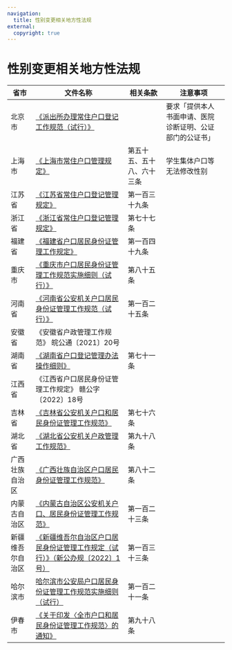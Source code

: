 ```yaml
---
navigation:
  title: 性别变更相关地方性法规
external: 
  copyright: true
---
```

# 性别变更相关地方性法规

| 省市 | 文件名称 | 相关条款 | 注意事项 |
| --- | --- | --- | --- |
| 北京市 | [《派出所办理常住户口登记工作规范（试行）》](https://zh.wikisource.org/wiki/%E6%B4%BE%E5%87%BA%E6%89%80%E5%8A%9E%E7%90%86%E5%B8%B8%E4%BD%8F%E6%88%B7%E5%8F%A3%E7%99%BB%E8%AE%B0%E5%B7%A5%E4%BD%9C%E8%A7%84%E8%8C%83%EF%BC%88%E8%AF%95%E8%A1%8C%EF%BC%89) |  | 要求「提供本人书面申请、医院诊断证明、公证部门的公证书」 |
| 上海市 | [《上海市常住户口管理规定》](https://zh.wikisource.org/wiki/%E4%B8%8A%E6%B5%B7%E5%B8%82%E5%B8%B8%E4%BD%8F%E6%88%B7%E5%8F%A3%E7%AE%A1%E7%90%86%E8%A7%84%E5%AE%9A) | 第五十五、五十八、六十三条 | 学生集体户口等无法修改性别 |
| 江苏省 | [《江苏省常住户口登记管理规定》](https://zh.wikisource.org/wiki/%E6%B1%9F%E8%8B%8F%E7%9C%81%E5%B8%B8%E4%BD%8F%E6%88%B7%E5%8F%A3%E7%99%BB%E8%AE%B0%E7%AE%A1%E7%90%86%E8%A7%84%E5%AE%9A) | 第一百三十九条 |  |
| 浙江省 | [《浙江省常住户口登记管理规定》](https://www.zj.gov.cn/zjservice/item/detail/lawtext.do?outLawId=d85c2ba4-5e0b-4039-8991-2143230de3fc) | 第七十七条 |  |
| 福建省 | [《福建省户口居民身份证管理工作规定》](https://gat.fujian.gov.cn/zfxxgk/zfxxgkml/gfxwjml/xxyx/202111/t20211117_5775583.htm) | 第一百四十九条 |  |
| 重庆市 | [《重庆市户口居民身份证管理工作规范实施细则（试行）》](https://zh.wikisource.org/wiki/%E9%87%8D%E5%BA%86%E5%B8%82%E6%88%B7%E5%8F%A3%E5%B1%85%E6%B0%91%E8%BA%AB%E4%BB%BD%E8%AF%81%E7%AE%A1%E7%90%86%E5%B7%A5%E4%BD%9C%E8%A7%84%E8%8C%83%E5%AE%9E%E6%96%BD%E7%BB%86%E5%88%99%EF%BC%88%E8%AF%95%E8%A1%8C%EF%BC%89) | 第八十五条 |  |
| 河南省 | [《河南省公安机关户口居民身份证管理工作规范（试行）》](https://zh.wikisource.org/wiki/%E6%B2%B3%E5%8D%97%E7%9C%81%E5%85%AC%E5%AE%89%E6%9C%BA%E5%85%B3%E6%88%B7%E5%8F%A3%E5%B1%85%E6%B0%91%E8%BA%AB%E4%BB%BD%E8%AF%81%E7%AE%A1%E7%90%86%E5%B7%A5%E4%BD%9C%E8%A7%84%E8%8C%83%EF%BC%88%E8%AF%95%E8%A1%8C%EF%BC%89) | 第一百二十五条 |  |
| 安徽省 | 《安徽省户政管理工作规范》 皖公通〔2021〕20号 |  |  |
| 湖南省 | [《湖南省户口登记管理办法操作细则》](https://zh.wikisource.org/wiki/%E6%B9%96%E5%8D%97%E7%9C%81%E6%88%B7%E5%8F%A3%E7%99%BB%E8%AE%B0%E7%AE%A1%E7%90%86%E5%8A%9E%E6%B3%95%E6%93%8D%E4%BD%9C%E7%BB%86%E5%88%99) | 第七十一条 |  |
| 江西省 | 《江西省户口居民身份证管理工作规定》 赣公字〔2022〕18号 |  |  |
| 吉林省 | [《吉林省公安机关户口和居民身份证管理工作规范》](https://zh.wikisource.org/wiki/%E5%90%89%E6%9E%97%E7%9C%81%E5%85%AC%E5%AE%89%E6%9C%BA%E5%85%B3%E6%88%B7%E5%8F%A3%E5%92%8C%E5%B1%85%E6%B0%91%E8%BA%AB%E4%BB%BD%E8%AF%81%E7%AE%A1%E7%90%86%E5%B7%A5%E4%BD%9C%E8%A7%84%E8%8C%83) | 第七十六条 |  |
| 湖北省 | [《湖北省公安机关户政管理工作规范》](https://zh.wikisource.org/wiki/%E6%B9%96%E5%8C%97%E7%9C%81%E5%85%AC%E5%AE%89%E6%9C%BA%E5%85%B3%E6%88%B7%E6%94%BF%E7%AE%A1%E7%90%86%E5%B7%A5%E4%BD%9C%E8%A7%84%E8%8C%83) | 第九十八条 |  |
| 广西壮族自治区 | [《广西壮族自治区户口居民身份证管理工作规范》](https://zh.wikisource.org/wiki/%E5%B9%BF%E8%A5%BF%E5%A3%AE%E6%97%8F%E8%87%AA%E6%B2%BB%E5%8C%BA%E5%85%AC%E5%AE%89%E5%8E%85%E5%85%B3%E4%BA%8E%E5%8D%B0%E5%8F%91%E3%80%8A%E5%B9%BF%E8%A5%BF%E5%A3%AE%E6%97%8F%E8%87%AA%E6%B2%BB%E5%8C%BA%E6%88%B7%E5%8F%A3%E5%B1%85%E6%B0%91%E8%BA%AB%E4%BB%BD%E8%AF%81%E7%AE%A1%E7%90%86%E5%B7%A5%E4%BD%9C%E8%A7%84%E8%8C%83%E3%80%8B%E7%9A%84%E9%80%9A%E7%9F%A5) | 第八十二条 |  |
| 内蒙古自治区 | [《内蒙古自治区公安机关户口、居民身份证管理工作规范》](https://zh.wikisource.org/wiki/%E5%86%85%E8%92%99%E5%8F%A4%E8%87%AA%E6%B2%BB%E5%8C%BA%E5%85%AC%E5%AE%89%E6%9C%BA%E5%85%B3%E6%88%B7%E5%8F%A3%E3%80%81%E5%B1%85%E6%B0%91%E8%BA%AB%E4%BB%BD%E8%AF%81%E7%AE%A1%E7%90%86%E5%B7%A5%E4%BD%9C%E8%A7%84%E8%8C%83) | 第一百二十三条 |  |
| 新疆维吾尔自治区 | [《新疆维吾尔自治区户口居民身份证管理工作规定（试行）》（新公办规〔2022〕1号）](https://gat.xinjiang.gov.cn/gat/gawj/202301/138d99b8e9ee4320a32349192faa8689.shtml) | 第一百三十三条 |  |
| 哈尔滨市 | [哈尔滨市公安局户口居民身份证管理工作规范实施细则（试行）](https://zh.wikisource.org/wiki/%E5%93%88%E5%B0%94%E6%BB%A8%E5%B8%82%E5%85%AC%E5%AE%89%E5%B1%80%E6%88%B7%E5%8F%A3%E5%B1%85%E6%B0%91%E8%BA%AB%E4%BB%BD%E8%AF%81%E7%AE%A1%E7%90%86%E5%B7%A5%E4%BD%9C%E8%A7%84%E8%8C%83%E5%AE%9E%E6%96%BD%E7%BB%86%E5%88%99%EF%BC%88%E8%AF%95%E8%A1%8C%EF%BC%89) | 第一百二十一条 |  |
| 伊春市 | [《关于印发〈全市户口和居民身份证管理工作规范〉的通知》](https://www.yc.gov.cn/ycsrmzf/c102114/202302/290718.shtml) | 第九十八条 |  |
